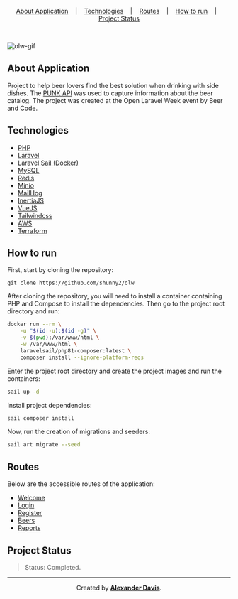 <p align="center">
<a href="#about-application">About Application</a>
&nbsp;&nbsp;&nbsp;|&nbsp;&nbsp;&nbsp;
<a href="#technologies">Technologies</a>
&nbsp;&nbsp;&nbsp;|&nbsp;&nbsp;&nbsp;
  <a href="#routes">Routes</a>
  &nbsp;&nbsp;&nbsp;|&nbsp;&nbsp;&nbsp;
<a href="#how-to-run">How to run</a>
&nbsp;&nbsp;&nbsp;|&nbsp;&nbsp;&nbsp;
<a href="#project-status">Project Status</a>
</p>

</br>

![olw-gif](https://user-images.githubusercontent.com/72872854/197296367-ce5f61fb-48d1-4145-977a-b928f7a45cf2.gif)

## About Application

Project to help beer lovers find the best solution when drinking with side dishes. The [PUNK API](https://punkapi.com/) was used to capture information about the beer catalog. The project was created at the Open Laravel Week event by Beer and Code.

## Technologies

  - [PHP](https://www.php.net/)
  - [Laravel](https://laravel.com/)
  - [Laravel Sail (Docker)](https://laravel.com/docs/9.x/sail#installation)
  - [MySQL](https://www.mysql.com/)
  - [Redis](https://redis.io/)
  - [Minio](https://min.io/)
  - [MailHog](https://github.com/mailhog/MailHog)
  - [InertiaJS](https://inertiajs.com/)
  - [VueJS](https://vuejs.org/)
  - [Tailwindcss](https://tailwindcss.com/)
  - [AWS](https://aws.amazon.com/s3/?nc1=h_ls)
  - [Terraform](https://www.terraform.io/)
  
## How to run

First, start by cloning the repository:
```shell
git clone https://github.com/shunny2/olw
```

After cloning the repository, you will need to install a container containing PHP and Compose to install the dependencies. Then go to the project root directory and run:
```bash
docker run --rm \
    -u "$(id -u):$(id -g)" \
    -v $(pwd):/var/www/html \
    -w /var/www/html \
    laravelsail/php81-composer:latest \
    composer install --ignore-platform-reqs
```

Enter the project root directory and create the project images and run the containers:
```bash
sail up -d
```

Install project dependencies:
```bash
sail composer install
```

Now, run the creation of migrations and seeders:
```bash
sail art migrate --seed
```

## Routes

  Below are the accessible routes of the application:
  
  - [Welcome](http://localhost)
  - [Login](http://localhost/login)
  - [Register](http://localhost/register)
  - [Beers](http://localhost/beers)
  - [Reports](http://localhost/beers/reports)


## Project Status

> Status: Completed.

<hr></hr>

<p align="center">Created by <a href="https://github.com/shunny2"><b>Alexander Davis</b></a>.</p>
